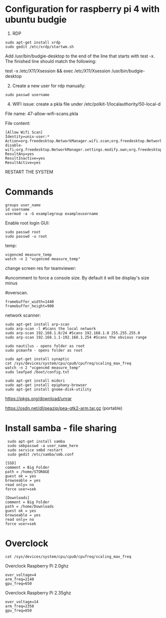 # Configuration for raspberry pi 4 with ubuntu budgie 
1. RDP
```
sudo apt-get install xrdp
sudo gedit /etc/xrdp/startwm.sh
```
Add /usr/bin/budgie-desktop to the end of the line that starts with test -x. The finished line should match the following:

test -x /etc/X11/Xsession && exec /etc/X11/Xsession /usr/bin/budgie-desktop

2. Create a new user for rdp manually:
```
sudo passwd username
```
4. WIFI issue: create a pkla file under /etc/polkit-1/localauthority/50-local-d

File name: 47-allow-wifi-scans.pkla

File content:
```
[Allow Wifi Scan]
Identity=unix-user:*
Action=org.freedesktop.NetworkManager.wifi.scan;org.freedesktop.NetworkManager.enable-disable-wifi;org.freedesktop.NetworkManager.settings.modify.own;org.freedesktop.NetworkManager.settings.modify.syste>
ResultAny=yes
ResultInactive=yes
ResultActive=yes
```
RESTART THE SYSTEM

# Commands
```
groups user_name
id username
usermod -a -G examplegroup exampleusername
```
Enable root login GUI:
```
sudo passwd root
sudo passwd -u root
```
temp:
```
vcgencmd measure_temp
watch -n 2 "vcgencmd measure_temp"
```
change screen res for teamviewer:

#uncomment to force a console size. By default it will be display's size minus

#overscan.
```
framebuffer_width=1440
framebuffer_height=900
```
network scanner:
```
sudo apt-get install arp-scan
sudo arp-scan -l #Scans the local network
sudo arp-scan 192.168.1.0/24 #Scans 192.168.1.0 255.255.255.0
sudo arp-scan 192.168.1.1-192.168.1.254 #Scans the obvious range
```
```
sudo nautilus - opens folder as root
sudo pcmanfm - opens folder as root
```
```
sudo apt-get install synaptic
cat /sys/devices/system/cpu/cpu0/cpufreq/scaling_max_freq
watch -n 2 "vcgencmd measure_temp"
sudo leafpad /boot/config.txt
```
```
sudo apt-get install midori
sudo apt-get install epiphany-browser
sudo apt-get install gnome-disk-utility
```
https://pkgs.org/download/unrar

https://osdn.net/dl/peazip/pea-gtk2-arm.tar.gz (portable)

# Install samba - file sharing
```
 sudo apt-get install samba
 sudo smbpasswd -a user_name_here
 sudo service smbd restart
 sudo gedit /etc/samba/smb.conf
 ```
```
[SSD]
comment = Big Folder
path = /home/STORAGE
guest ok = yes
browseable = yes
read only= no
force user=sek
```
```
[Downloads]
comment = Big Folder
path = /home/Downloads
guest ok = yes
browseable = yes
read only= no
force user=sek
```
# Overclock
```
cat /sys/devices/system/cpu/cpu0/cpufreq/scaling_max_freq
```
Overclock Raspberry Pi 2.0ghz
```
over_voltage=4
arm_freq=2140
gpu_freq=650
```
Overclock Raspberry Pi 2.35ghz
```
over_voltage=14
arm_freq=2350
gpu_freq=650
```
